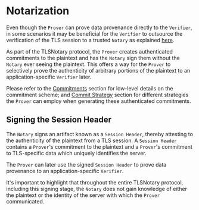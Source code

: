 # Notarization

Even though the `Prover` can prove data provenance directly to the `Verifier`, in some scenarios it may be beneficial for the `Verifier` to outsource the verification of the TLS session to a trusted `Notary` as explained [here](../intro.md#tls-verification-with-a-general-purpose-notary).

As part of the TLSNotary protocol, the `Prover` creates authenticated commitments to the plaintext and has the `Notary` sign them without the `Notary` ever seeing the plaintext. This offers a way for the `Prover` to selectively prove the authenticity of arbitrary portions of the plaintext to an application-specific `Verifier` later.

Please refer to the [Commitments](../mpc/commitments.md) section for low-level details on the commitment scheme; and [Commit Strategy](./commit_strategy.md) section for different strategies the `Prover` can employ when generating these authenticated commitments.

## Signing the Session Header

The `Notary` signs an artifact known as a `Session Header`, thereby attesting to the authenticity of the plaintext from a TLS session. A `Session Header` contains a `Prover`'s commitment to the plaintext and a `Prover`'s commitment to TLS-specific data which uniquely identifies the server.

The `Prover` can later use the signed `Session Header` to prove data provenance to an application-specific `Verifier`.

It's important to highlight that throughout the entire TLSNotary protocol, including this signing stage, the `Notary` does not gain knowledge of either the plaintext or the identity of the server with which the `Prover` communicated.
